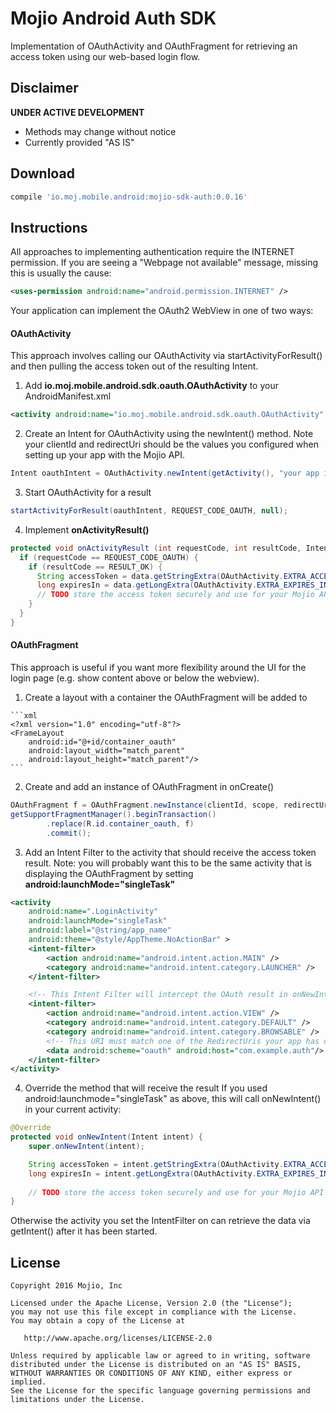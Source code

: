 # Mojio Android Auth SDK #

Implementation of OAuthActivity and OAuthFragment for retrieving an access token using our 
web-based login flow.

## Disclaimer ##
**UNDER ACTIVE DEVELOPMENT**

* Methods may change without notice
* Currently provided "AS IS"

## Download ##
```gradle
compile 'io.moj.mobile.android:mojio-sdk-auth:0.0.16'
```

## Instructions ##
All approaches to implementing authentication require the INTERNET permission. If you are seeing a
"Webpage not available" message, missing this is usually the cause:
  
  ```xml
  <uses-permission android:name="android.permission.INTERNET" />
  ````

Your application can implement the OAuth2 WebView in one of two ways:

#### OAuthActivity ####
  This approach involves calling our OAuthActivity via startActivityForResult() and then pulling
  the access token out of the resulting Intent.

  1. Add **io.moj.mobile.android.sdk.oauth.OAuthActivity** to your AndroidManifest.xml
  
  ```xml
  <activity android:name="io.moj.mobile.android.sdk.oauth.OAuthActivity" />
  ```

  2. Create an Intent for OAuthActivity using the newIntent() method. Note your clientId and redirectUri should be the values
  you configured when setting up your app with the Mojio API.
  
  ```java
  Intent oauthIntent = OAuthActivity.newIntent(getActivity(), "your app id", "full", "oauth://com.example.auth");
  ```
  
  3. Start OAuthActivity for a result
  
  ```java
  startActivityForResult(oauthIntent, REQUEST_CODE_OAUTH, null);
  ```
  
  4. Implement **onActivityResult()**
  
  ```java
  protected void onActivityResult (int requestCode, int resultCode, Intent data) {
    if (requestCode == REQUEST_CODE_OAUTH) {
      if (resultCode == RESULT_OK) {
        String accessToken = data.getStringExtra(OAuthActivity.EXTRA_ACCESS_TOKEN);
        long expiresIn = data.getLongExtra(OAuthActivity.EXTRA_EXPIRES_IN, 0);
        // TODO store the access token securely and use for your Mojio API requests
      }
    }
  }
  ```

#### OAuthFragment ####
This approach is useful if you want more flexibility around the UI for the login page (e.g. show content above or below the webview).
  1. Create a layout with a container the OAuthFragment will be added to
  
    ```xml
    <?xml version="1.0" encoding="utf-8"?>
    <FrameLayout
        android:id="@+id/container_oauth"
        android:layout_width="match_parent"
        android:layout_height="match_parent"/>
    ```
    
  2. Create and add an instance of OAuthFragment in onCreate()
  
  ```java
  OAuthFragment f = OAuthFragment.newInstance(clientId, scope, redirectUri);
  getSupportFragmentManager().beginTransaction()
          .replace(R.id.container_oauth, f)
          .commit();
  ```
  
  3. Add an Intent Filter to the activity that should receive the access token result. Note: you
  will probably want this to be the same activity that is displaying the OAuthFragment by setting
  **android:launchMode="singleTask"**
  
  ```xml
  <activity
      android:name=".LoginActivity"
      android:launchMode="singleTask"
      android:label="@string/app_name"
      android:theme="@style/AppTheme.NoActionBar" >
      <intent-filter>
          <action android:name="android.intent.action.MAIN" />
          <category android:name="android.intent.category.LAUNCHER" />
      </intent-filter>

      <!-- This Intent Filter will intercept the OAuth result in onNewIntent() -->
      <intent-filter>
          <action android:name="android.intent.action.VIEW" />
          <category android:name="android.intent.category.DEFAULT" />
          <category android:name="android.intent.category.BROWSABLE" />
          <!-- This URI must match one of the RedirectUris your app has configured -->
          <data android:scheme="oauth" android:host="com.example.auth"/>
      </intent-filter>
  </activity>
  ```
  
  4. Override the method that will receive the result
  If you used android:launchmode="singleTask" as above, this will call onNewIntent() in your current
  activity:
  
  ```java
  @Override
  protected void onNewIntent(Intent intent) {
      super.onNewIntent(intent);

      String accessToken = intent.getStringExtra(OAuthActivity.EXTRA_ACCESS_TOKEN);
      long expiresIn = intent.getLongExtra(OAuthActivity.EXTRA_EXPIRES_IN, 0);
      
      // TODO store the access token securely and use for your Mojio API requests
  }
  ```
  
  Otherwise the activity you set the IntentFilter on can retrieve the data via getIntent() after it
  has been started.
  
## License ##
    Copyright 2016 Mojio, Inc
    
    Licensed under the Apache License, Version 2.0 (the "License");
    you may not use this file except in compliance with the License.
    You may obtain a copy of the License at
    
       http://www.apache.org/licenses/LICENSE-2.0
    
    Unless required by applicable law or agreed to in writing, software
    distributed under the License is distributed on an "AS IS" BASIS,
    WITHOUT WARRANTIES OR CONDITIONS OF ANY KIND, either express or implied.
    See the License for the specific language governing permissions and
    limitations under the License.